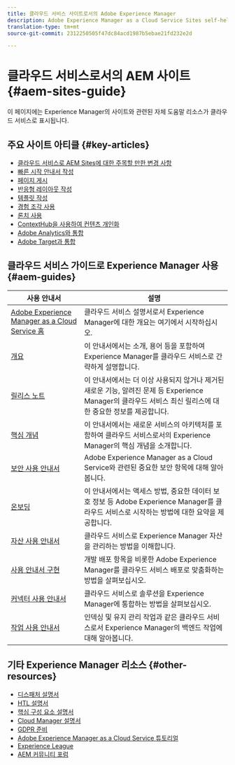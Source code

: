 ```yaml
---
title: 클라우드 서비스 사이트로서의 Adobe Experience Manager
description: Adobe Experience Manager as a Cloud Service Sites self-help resources and documentation links
translation-type: tm+mt
source-git-commit: 2312250505f47dc84acd1987b5ebae21fd232e2d

---
```



# 클라우드 서비스로서의 AEM 사이트 {#aem-sites-guide}

이 페이지에는 Experience Manager의 사이트와 관련된 자체 도움말 리소스가 클라우드 서비스로 표시됩니다.

## 주요 사이트 아티클 {#key-articles}

* [클라우드 서비스로 AEM Sites에 대한 주목할 만한 변경 사항](sites-cloud-changes.md)
* [빠른 시작 안내서 작성](authoring/getting-started/quick-start.md)
* [페이지 게시](authoring/fundamentals/publishing-pages.md)
* [반응형 레이아웃 작성](authoring/features/responsive-layout.md)
* [템플릿 작성](authoring/features/templates.md)
* [경험 조각 사용](authoring/fundamentals/experience-fragments.md)
* [론치 사용](authoring/launches/overview.md)
* [ContextHub을 사용하여 컨텐츠 개인화](authoring/personalization/contexthub.md)
* [Adobe Analytics와 통합](integrating/adobe-analytics.md)
* [Adobe Target과 통합](integrating/adobe-target.md)

## 클라우드 서비스 가이드로 Experience Manager 사용 {#aem-guides}

| 사용 안내서 | 설명 |
|---|---|
| [Adobe Experience Manager as a Cloud Service 홈](/help/landing/home.md) | 클라우드 서비스 설명서로서 Experience Manager에 대한 개요는 여기에서 시작하십시오. |
| [개요](/help/overview/home.md) | 이 안내서에서는 소개, 용어 등을 포함하여 Experience Manager를 클라우드 서비스로 간략하게 설명합니다. |
| [릴리스 노트](/help/release-notes/home.md) | 이 안내서에서는 더 이상 사용되지 않거나 제거된 새로운 기능, 알려진 문제 등 Experience Manager의 클라우드 서비스 최신 릴리스에 대한 중요한 정보를 제공합니다. |
| [핵심 개념](/help/core-concepts/home.md) | 이 안내서에서는 새로운 서비스의 아키텍처를 포함하여 클라우드 서비스로서의 Experience Manager의 핵심 개념을 소개합니다. |
| [보안 사용 안내서](/help/security/home.md) | Adobe Experience Manager as a Cloud Service와 관련된 중요한 보안 항목에 대해 알아봅니다. |
| [온보딩](/help/onboarding/home.md) | 이 안내서에서는 액세스 방법, 중요한 데이터 보호 정보 등 Adobe Experience Manager를 클라우드 서비스로 시작하는 방법에 대한 요약을 제공합니다. |
| [자산 사용 안내서](/help/assets/home.md) | 클라우드 서비스로 Experience Manager 자산을 관리하는 방법을 이해합니다. |
| [사용 안내서 구현](/help/implementing/home.md) | 개발 배포 항목을 비롯한 Adobe Experience Manager를 클라우드 서비스 배포로 맞춤화하는 방법을 살펴보십시오. |
| [커넥터 사용 안내서](/help/connectors/home.md) | 클라우드 서비스로 솔루션을 Experience Manager에 통합하는 방법을 살펴보십시오. |
| [작업 사용 안내서](/help/operations/home.md) | 인덱싱 및 유지 관리 작업과 같은 클라우드 서비스로서 Experience Manager의 백엔드 작업에 대해 알아봅니다. |

## 기타 Experience Manager 리소스 {#other-resources}

* [디스패처 설명서](/help/implementing/dispatcher/overview.md)
* [HTL 설명서](https://docs.adobe.com/content/help/en/experience-manager-htl/using/overview.html)
* [핵심 구성 요소 설명서](https://docs.adobe.com/content/help/en/experience-manager-core-components/using/introduction.html)
* [Cloud Manager 설명서](https://docs.adobe.com/content/help/en/experience-manager-cloud-manager/using/introduction-to-cloud-manager.html)
* [GDPR 준비](/help/onboarding/data-privacy-and-protection-readiness/aem-readiness.md)
* [Adobe Experience Manager as a Cloud Service 튜토리얼](https://docs.adobe.com/content/help/en/experience-manager-learn/cloud-service/overview.html)
* [Experience League](https://guided.adobe.com/?promoid=K42KVXHD&mv=other#solutions/experience-manager)
* [AEM 커뮤니티 포럼](https://forums.adobe.com/community/experience-cloud/marketing-cloud/experience-manager)
